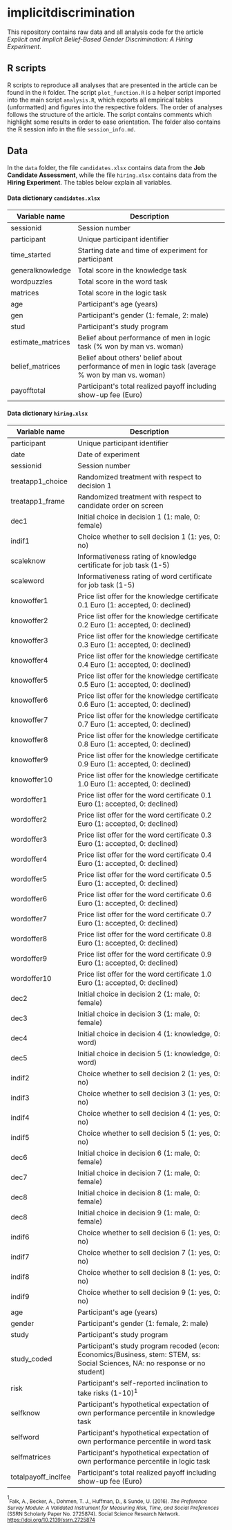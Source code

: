 # implicitdiscrimination
This repository contains raw data and all analysis code for the article *Explicit and Implicit Belief-Based Gender Discrimination: A Hiring Experiment*.

## R scripts

R scripts to reproduce all analyses that are presented in the article can be found in the `R` folder. The script `plot_function.R` is a helper script imported into the main script `analysis.R`, which exports all empirical tables (unformatted) and figures into the respective folders. The order of analyses follows the structure of the article. The script contains comments which highlight some results in order to ease orientation. The folder also contains the R session info in the file `session_info.md`.

## Data

In the `data` folder, the file `candidates.xlsx` contains data from the **Job Candidate Assessment**, while the file `hiring.xlsx` contains data from the **Hiring Experiment**. The tables below explain all variables. 

#### Data dictionary `candidates.xlsx`


| Variable name               | Description                                            
|-----------------------------|-----------------------------------------------------------
| sessionid                   | Session number   
| participant                 | Unique participant identifier   
| time_started                | Starting date and time of experiment for participant
| generalknowledge            | Total score in the knowledge task
| wordpuzzles                 | Total score in the word task                           
| matrices                    | Total score in the logic task                           
| age                         | Participant's age (years)  
| gen                         | Participant's gender (1: female, 2: male)
| stud                        | Participant's study program
| estimate_matrices           | Belief about performance of men in logic task (% won by man vs. woman)
| belief_matrices             | Belief about others' belief about performance of men in logic task (average % won by man vs. woman)
| payofftotal                 | Participant's total realized payoff including show-up fee (Euro)

#### Data dictionary `hiring.xlsx`

| Variable name               | Description                                            
|-----------------------------|-----------------------------------------------------------
participant                   | Unique participant identifier   
date                          | Date of experiment
sessionid                     | Session number
treatapp1_choice              | Randomized treatment with respect to decision 1
treatapp1_frame               | Randomized treatment with respect to candidate order on screen
dec1                          | Initial choice in decision 1 (1: male, 0: female)
indif1                        | Choice whether to sell decision 1 (1: yes, 0: no)
scaleknow                     | Informativeness rating of knowledge certificate for job task (1-5)
scaleword                     | Informativeness rating of word certificate for job task (1-5)
knowoffer1                    | Price list offer for the knowledge certificate 0.1 Euro (1: accepted, 0: declined)
knowoffer2                    | Price list offer for the knowledge certificate 0.2 Euro (1: accepted, 0: declined)
knowoffer3                    | Price list offer for the knowledge certificate 0.3 Euro (1: accepted, 0: declined)
knowoffer4                    | Price list offer for the knowledge certificate 0.4 Euro (1: accepted, 0: declined)
knowoffer5                    | Price list offer for the knowledge certificate 0.5 Euro (1: accepted, 0: declined)
knowoffer6                    | Price list offer for the knowledge certificate 0.6 Euro (1: accepted, 0: declined)
knowoffer7                    | Price list offer for the knowledge certificate 0.7 Euro (1: accepted, 0: declined)
knowoffer8                    | Price list offer for the knowledge certificate 0.8 Euro (1: accepted, 0: declined)
knowoffer9                    | Price list offer for the knowledge certificate 0.9 Euro (1: accepted, 0: declined)
knowoffer10                   | Price list offer for the knowledge certificate 1.0 Euro (1: accepted, 0: declined)
wordoffer1                    | Price list offer for the word certificate 0.1 Euro (1: accepted, 0: declined)
wordoffer2                    | Price list offer for the word certificate 0.2 Euro (1: accepted, 0: declined)
wordoffer3                    | Price list offer for the word certificate 0.3 Euro (1: accepted, 0: declined)
wordoffer4                    | Price list offer for the word certificate 0.4 Euro (1: accepted, 0: declined)
wordoffer5                    | Price list offer for the word certificate 0.5 Euro (1: accepted, 0: declined)
wordoffer6                    | Price list offer for the word certificate 0.6 Euro (1: accepted, 0: declined)
wordoffer7                    | Price list offer for the word certificate 0.7 Euro (1: accepted, 0: declined)
wordoffer8                    | Price list offer for the word certificate 0.8 Euro (1: accepted, 0: declined)
wordoffer9                    | Price list offer for the word certificate 0.9 Euro (1: accepted, 0: declined)
wordoffer10                   | Price list offer for the word certificate 1.0 Euro (1: accepted, 0: declined)
dec2                          | Initial choice in decision 2 (1: male, 0: female)
dec3                          | Initial choice in decision 3 (1: male, 0: female)
dec4                          | Initial choice in decision 4 (1: knowledge, 0: word)
dec5                          | Initial choice in decision 5 (1: knowledge, 0: word)
indif2                        | Choice whether to sell decision 2 (1: yes, 0: no)
indif3                        | Choice whether to sell decision 3 (1: yes, 0: no)
indif4                        | Choice whether to sell decision 4 (1: yes, 0: no)
indif5                        | Choice whether to sell decision 5 (1: yes, 0: no)
dec6                          | Initial choice in decision 6 (1: male, 0: female)
dec7                          | Initial choice in decision 7 (1: male, 0: female)
dec8                          | Initial choice in decision 8 (1: male, 0: female)
dec8                          | Initial choice in decision 9 (1: male, 0: female)
indif6                        | Choice whether to sell decision 6 (1: yes, 0: no)
indif7                        | Choice whether to sell decision 7 (1: yes, 0: no)
indif8                        | Choice whether to sell decision 8 (1: yes, 0: no)
indif9                        | Choice whether to sell decision 9 (1: yes, 0: no)
age                           | Participant's age (years)  
gender                        | Participant's gender (1: female, 2: male)
study                         | Participant's study program
study_coded                   | Participant's study program recoded (econ: Economics/Business, stem: STEM, ss: Social Sciences, NA: no response or no student)
risk                          | Participant's self-reported inclination to take risks (1-10)<sup>1</sup>
selfknow                      | Participant's hypothetical expectation of own performance percentile in knowledge task
selfword                      | Participant's hypothetical expectation of own performance percentile in word task
selfmatrices                  | Participant's hypothetical expectation of own performance percentile in logic task
totalpayoff_inclfee           | Participant's total realized payoff including show-up fee (Euro)

<sup>1</sup><sub>Falk, A., Becker, A., Dohmen, T. J., Huffman, D., & Sunde, U. (2016). *The Preference Survey Module: A Validated Instrument for Measuring Risk, Time, and Social Preferences* (SSRN Scholarly Paper No. 2725874). Social Science Research Network. https://doi.org/10.2139/ssrn.2725874
